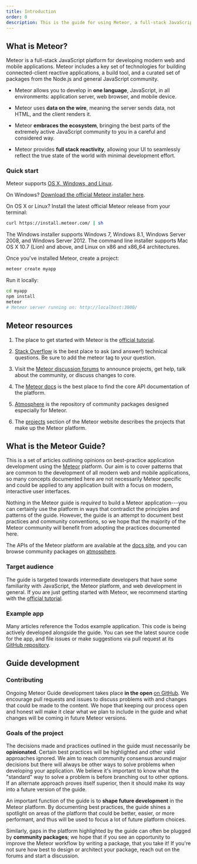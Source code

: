 ```yaml
---
title: Introduction
order: 0
description: This is the guide for using Meteor, a full-stack JavaScript platform for developing modern web and mobile applications. Meteor includes a key set of technologies for building connected-client reactive applications, a build tool, and a curated set of packages from the Node.js and general JavaScript community.
---
```


<h2 id="what-is-meteor">What is Meteor?</h2>

Meteor is a full-stack JavaScript platform for developing modern web and mobile applications. Meteor includes a key set of technologies for building connected-client reactive applications, a build tool, and a curated set of packages from the Node.js and general JavaScript community.

- Meteor allows you to develop in **one language**, JavaScript, in all environments: application server, web browser, and mobile device.

- Meteor uses **data on the wire**, meaning the server sends data, not HTML, and the client renders it.

- Meteor **embraces the ecosystem**, bringing the best parts of the extremely active JavaScript community to you in a careful and considered way.

- Meteor provides **full stack reactivity**, allowing your UI to seamlessly reflect the true state of the world with minimal development effort.

<h3 id="quickstart">Quick start</h3>

Meteor supports [OS X, Windows, and Linux](https://github.com/meteor/meteor/wiki/Supported-Platforms).

On Windows?  [Download the official Meteor installer here](https://install.meteor.com/windows).

On OS X or Linux?  Install the latest official Meteor release from your terminal:

```bash
curl https://install.meteor.com/ | sh
```

The Windows installer supports Windows 7, Windows 8.1, Windows Server
2008, and Windows Server 2012.  The command line installer supports Mac OS X
10.7 (Lion) and above, and Linux on x86 and x86_64 architectures.

Once you've installed Meteor, create a project:

```bash
meteor create myapp
```

Run it locally:

```bash
cd myapp
npm install
meteor
# Meteor server running on: http://localhost:3000/
```

<h2 id="learning-more">Meteor resources</h2>

1. The place to get started with Meteor is the [official tutorial](https://www.meteor.com/tutorials/blaze/creating-an-app).

2. [Stack Overflow](http://stackoverflow.com/questions/tagged/meteor) is the best place to ask (and answer!) technical questions. Be sure to add the meteor tag to your question.

3. Visit the [Meteor discussion forums](https://forums.meteor.com) to announce projects, get help, talk about the community, or discuss changes to core.

4. The [Meteor docs](https://docs.meteor.com) is the best place to find the core API documentation of the platform.

5. [Atmosphere](https://atmospherejs.com) is the repository of community packages designed especially for Meteor.

6. The [projects](https://www.meteor.com/projects) section of the Meteor website describes the projects that make up the Meteor platform.

<h2 id="what-is-it">What is the Meteor Guide?</h2>

This is a set of articles outlining opinions on best-practice application development using the [Meteor](https://meteor.com) platform. Our aim is to cover patterns that are common to the development of all modern web and mobile applications, so many concepts documented here are not necessarily Meteor specific and could be applied to any application built with a focus on modern, interactive user interfaces.

Nothing in the Meteor guide is *required* to build a Meteor application---you can certainly use the platform in ways that contradict the principles and patterns of the guide. However, the guide is an attempt to document best practices and community conventions, so we hope that the majority of the Meteor community will benefit from adopting the practices documented here.

The APIs of the Meteor platform are available at the [docs site](https://docs.meteor.com), and you can browse community packages on [atmosphere](https://atmospherejs.com).

<h3 id="audience">Target audience</h3>

The guide is targeted towards intermediate developers that have some familiarity with JavaScript, the Meteor platform, and web development in general. If you are just getting started with Meteor, we recommend starting with the [official tutorial](https://www.meteor.com/tutorials/blaze/creating-an-app).

<h3 id="example-app">Example app</h3>

Many articles reference the Todos example application. This code is being actively developed alongside the guide. You can see the latest source code for the app, and file issues or make suggestions via pull request at its [GitHub repository](https://github.com/meteor/todos).

<h2 id="guide-concepts">Guide development</h2>

<h3 id="contributing">Contributing</h3>

Ongoing Meteor Guide development takes place **in the open** [on GitHub](https://github.com/meteor/guide). We encourage pull requests and issues to discuss problems with and changes that could be made to the content. We hope that keeping our process open and honest will make it clear what we plan to include in the guide and what changes will be coming in future Meteor versions.

<h3 id="goals">Goals of the project</h3>

The decisions made and practices outlined in the guide must necessarily be **opinionated**. Certain best practices will be highlighted and other valid approaches ignored. We aim to reach community consensus around major decisions but there will always be other ways to solve problems when developing your application. We believe it's important to know what the "standard" way to solve a problem is before branching out to other options. If an alternate approach proves itself superior, then it should make its way into a future version of the guide.

An important function of the guide is to **shape future development** in the Meteor platform. By documenting best practices, the guide shines a spotlight on areas of the platform that could be better, easier, or more performant, and thus will be used to focus a lot of future platform choices.

Similarly, gaps in the platform highlighted by the guide can often be plugged by **community packages**; we hope that if you see an opportunity to improve the Meteor workflow by writing a package, that you take it! If you're not sure how best to design or architect your package, reach out on the forums and start a discussion.
